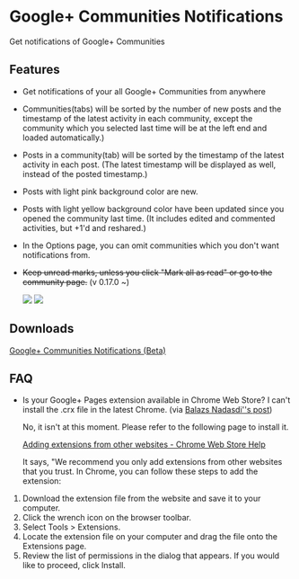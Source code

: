 # Google+ Communities Notifications

Get notifications of Google+ Communities

## Features

* Get notifications of your all Google+ Communities from anywhere
* Communities(tabs) will be sorted by the number of new posts and the timestamp of the latest activity in each community, except the community which you selected last time will be at the left end and loaded automatically.)
* Posts in a community(tab) will be sorted by the timestamp of the latest activity in each post. (The latest timestamp will be displayed as well, instead of the posted timestamp.)
* Posts with light pink background color are new.
* Posts with light yellow background color have been updated since you opened the community last time. (It includes edited and commented activities, but +1'd and reshared.)
* In the Options page, you can omit communities which you don't want notifications from.
* <del>Keep unread marks, unless you click "Mark all as read" or go to the community page.</del> (v 0.17.0 ~)

	![](https://lh4.googleusercontent.com/-xL5NrlCHbhY/UPNxLUpZDkI/AAAAAAAAGTE/ZlnjhgC7pm8/s637/screenshot.png)
	![](https://lh3.googleusercontent.com/-qgcpqzG4KHQ/UN4_LnHJhyI/AAAAAAAAF7g/reDNK6uI-4c/s528/screenshot2.png)

## Downloads

[Google+ Communities Notifications (Beta)](http://yungsang.com/google+/communitiesnotifications/)

## FAQ

* Is your Google+ Pages extension available in Chrome Web Store? I can't install the .crx file in the latest Chrome. (via [Balazs Nadasdi''s post](https://plus.google.com/104695723888883478740/posts/hCgfFbYJ2r2))

	No, it isn't at this moment. Please refer to the following page to install it.
	
	[Adding extensions from other websites - Chrome Web Store Help](http://support.google.com/chrome_webstore/bin/answer.py?hl=en&answer=2664769&p=crx_warning)
	
	It says, "We recommend you only add extensions from other websites that you trust. In Chrome, you can follow these steps to add the extension:

1. Download the extension file from the website and save it to your computer.
1. Click the wrench icon on the browser toolbar.
1. Select Tools > Extensions.
1. Locate the extension file on your computer and drag the file onto the Extensions page.
1. Review the list of permissions in the dialog that appears. If you would like to proceed, click Install.
